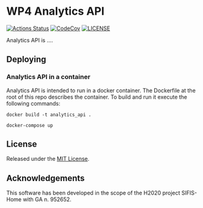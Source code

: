 # WP4 Analytics API

[![Actions Status][actions badge]][actions]
[![CodeCov][codecov badge]][codecov]
[![LICENSE][license badge]][license]

<!-- Links -->
[actions]: https://github.com/sifis-home/analytics_api/actions
[codecov]: https://codecov.io/gh/sifis-home/analytics_api
[license]: LICENSES/MIT.txt

<!-- Badges -->
[actions badge]: https://github.com/sifis-home/analytics_api/workflows/analytics_api/badge.svg
[codecov badge]: https://codecov.io/gh/sifis-home/analytics_api/branch/master/graph/badge.svg
[license badge]: https://img.shields.io/badge/license-MIT-blue.svg

Analytics API is ....

## Deploying

### Analytics API in a container

Analytics API is intended to run in a docker container. The Dockerfile at the root of this repo describes the container. To build and run it execute the following commands:

`docker build -t analytics_api .`

`docker-compose up`

## License

Released under the [MIT License](LICENSE).

## Acknowledgements

This software has been developed in the scope of the H2020 project SIFIS-Home with GA n. 952652.

